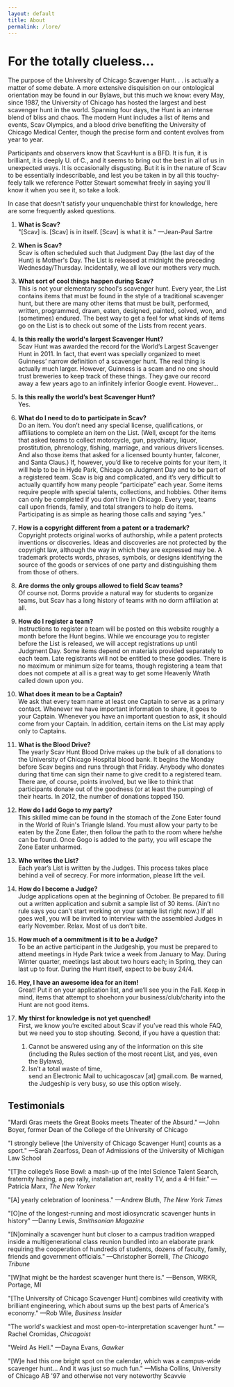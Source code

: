 ```yaml
---
layout: default
title: About
permalink: /lore/
---
```

# For the totally clueless...

The purpose of the University of Chicago Scavenger Hunt. . . is actually a matter of some debate. A more extensive disquisition on our ontological orientation may be found in our Bylaws, but this much we know: every May, since 1987, the University of Chicago has hosted the largest and best scavenger hunt in the world. Spanning four days, the Hunt is an intense blend of bliss and chaos. The modern Hunt includes a list of items and events, Scav Olympics, and a blood drive benefiting the University of Chicago Medical Center, though the precise form and content evolves from year to year.

Participants and observers know that ScavHunt is a BFD. It is fun, it is brilliant, it is deeply U. of C., and it seems to bring out the best in all of us in unexpected ways. It is occasionally disgusting. But it is in the nature of Scav to be essentially indescribable, and lest you be taken in by all this touchy-feely talk we reference Potter Stewart somewhat freely in saying you'll know it when you see it, so take a look.

In case that doesn't satisfy your unquenchable thirst for knowledge, here are some frequently asked questions.
1. **What is Scav?** \
"[Scav] is. [Scav] is in itself. [Scav] is what it is." &mdash;Jean-Paul Sartre

2. **When is Scav?** \
Scav is often scheduled such that Judgment Day (the last day of the Hunt) is Mother's Day. The List is released at midnight the preceding Wednesday/Thursday. Incidentally, we all love our mothers very much.

3. **What sort of cool things happen during Scav?** \
This is not your elementary school's scavenger hunt. Every year, the List contains items that must be found in the style of a traditional scavenger hunt, but there are many other items that must be built, performed, written, programmed, drawn, eaten, designed, painted, solved, won, and (sometimes) endured. The best way to get a feel for what kinds of items go on the List is to check out some of the Lists from recent years.

4. **Is this really the world's largest Scavenger Hunt?** \
Scav Hunt was awarded the record for the World’s Largest Scavenger Hunt in 2011. In fact, that event was specially organized to meet Guinness’ narrow definition of a scavenger hunt. The real thing is actually much larger. However, Guinness is a scam and no one should trust breweries to keep track of these things. They gave our record away a few years ago to an infinitely inferior Google event. However…

5. **Is this really the world’s best Scavenger Hunt?** \
Yes.

6. **What do I need to do to participate in Scav?** \
Do an item. You don’t need any special license, qualifications, or affiliations to complete an item on the List. (Well, except for the items that asked teams to collect motorcycle, gun, psychiatry, liquor, prostitution, phrenology, fishing, marriage, and various drivers licenses. And also those items that asked for a licensed bounty hunter, falconer, and Santa Claus.) If, however, you’d like to receive points for your item, it will help to be in Hyde Park, Chicago on Judgment Day and to be part of a registered team. Scav is big and complicated, and it’s very difficult to actually quantify how many people “participate” each year. Some items require people with special talents, collections, and hobbies. Other items can only be completed if you don’t live in Chicago. Every year, teams call upon friends, family, and total strangers to help do items. Participating is as simple as hearing those calls and saying “yes.”

7. **How is a copyright different from a patent or a trademark?** \
Copyright protects original works of authorship, while a patent protects inventions or discoveries. Ideas and discoveries are not protected by the copyright law, although the way in which they are expressed may be. A trademark protects words, phrases, symbols, or designs identifying the source of the goods or services of one party and distinguishing them from those of others.

8. **Are dorms the only groups allowed to field Scav teams?** \
Of course not. Dorms provide a natural way for students to organize teams, but Scav has a long history of teams with no dorm affiliation at all.

9. **How do I register a team?** \
Instructions to register a team will be posted on this website roughly a month before the Hunt begins. While we encourage you to register before the List is released, we will accept registrations up until Judgment Day. Some items depend on materials provided separately to each team. Late registrants will not be entitled to these goodies. There is no maximum or minimum size for teams, though registering a team that does not compete at all is a great way to get some Heavenly Wrath called down upon you.

10. **What does it mean to be a Captain?** \
We ask that every team name at least one Captain to serve as a primary contact. Whenever we have important information to share, it goes to your Captain. Whenever you have an important question to ask, it should come from your Captain. In addition, certain items on the List may apply only to Captains.

11. **What is the Blood Drive?** \
The yearly Scav Hunt Blood Drive makes up the bulk of all donations to the University of Chicago Hospital blood bank. It begins the Monday before Scav begins and runs through that Friday. Anybody who donates during that time can sign their name to give credit to a registered team. There are, of course, points involved, but we like to think that participants donate out of the goodness (or at least the pumping) of their hearts. In 2012, the number of donations topped 150.

12. **How do I add Gogo to my party?** \
This skilled mime can be found in the stomach of the Zone Eater found in the World of Ruin's Triangle Island. You must allow your party to be eaten by the Zone Eater, then follow the path to the room where he/she can be found. Once Gogo is added to the party, you will escape the Zone Eater unharmed.

13. **Who writes the List?** \
Each year’s List is written by the Judges. This process takes place behind a veil of secrecy. For more information, please lift the veil.

14. **How do I become a Judge?** \
Judge applications open at the beginning of October. Be prepared to fill out a written application and submit a sample list of 30 items. (Ain’t no rule says you can’t start working on your sample list right now.) If all goes well, you will be invited to interview with the assembled Judges in early November. Relax. Most of us don’t bite.

15. **How much of a commitment is it to be a Judge?** \
To be an active participant in the Judgeship, you must be prepared to attend meetings in Hyde Park twice a week from January to May. During Winter quarter, meetings last about two hours each; in Spring, they can last up to four. During the Hunt itself, expect to be busy 24/4.

16. **Hey, I have an awesome idea for an item!** \
Great! Put it on your application list, and we’ll see you in the Fall. Keep in mind, items that attempt to shoehorn your business/club/charity into the Hunt are not good items.

17. **My thirst for knowledge is not yet quenched!** \
First, we know you’re excited about Scav if you’ve read this whole FAQ, but we need you to stop shouting. Second, if you have a question that: 
    1. Cannot be answered using any of the information on this site (including the Rules section of the most recent List, and yes, even the Bylaws), 
    2. Isn’t a total waste of time, \
send an Electronic Mail to uchicagoscav [at] gmail.com. Be warned, the Judgeship is very busy, so use this option wisely.

## Testimonials

"Mardi Gras meets the Great Books meets Theater of the Absurd." &mdash;John Boyer, former Dean of the College of the University of Chicago

"I strongly believe [the University of Chicago Scavenger Hunt] counts as a sport." &mdash;Sarah Zearfoss, Dean of Admissions of the University of Michigan Law School

"[T]he college’s Rose Bowl: a mash-up of the Intel Science Talent Search, fraternity hazing, a pep rally, installation art, reality TV, and a 4-H fair." &mdash;Patricia Marx, *The New Yorker*

"[A] yearly celebration of looniness." &mdash;Andrew Bluth, *The New York Times*

"[O]ne of the longest-running and most idiosyncratic scavenger hunts in history" &mdash;Danny Lewis, *Smithsonian Magazine*

"[N]ominally a scavenger hunt but closer to a campus tradition wrapped inside a multigenerational class reunion bundled into an elaborate prank requiring the cooperation of hundreds of students, dozens of faculty, family, friends and government officials." &mdash;Christopher Borrelli, *The Chicago Tribune*

"[W]hat might be the hardest scavenger hunt there is." &mdash;Benson, WRKR, Portage, MI

"[The University of Chicago Scavenger Hunt] combines wild creativity with brilliant engineering, which about sums up the best parts of America's economy." &mdash;Rob Wile, *Business Insider*

"The world's wackiest and most open-to-interpretation scavenger hunt." &mdash;Rachel Cromidas, *Chicagoist*

"Weird As Hell." &mdash;Dayna Evans, *Gawker*

"[W]e had this one bright spot on the calendar, which was a campus-wide scavenger hunt... And it was just so much fun." &mdash;Misha Collins, University of Chicago AB '97 and otherwise not very noteworthy Scavvie
